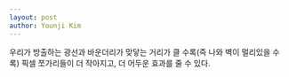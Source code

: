 ```yaml
---
layout: post
author: Younji Kim
---
```


우리가 방출하는 광선과 바운더리가 맞닿는 거리가 클 수록(즉 나와 벽이 멀리있을 수록) 픽셀 쪼가리들이 더 작아지고, 더 어두운 효과를 줄 수 있다.